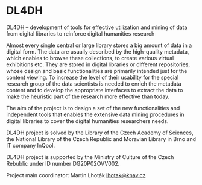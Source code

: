 # DL4DH
DL4DH – development of tools for effective utilization and mining of data from digital libraries to reinforce digital humanities research

Almost every single central or large library stores a big amount of data in a digital form. The data are usually described by the high-quality metadata, which enables to browse these collections, to create various virtual exhibitions etc. They are stored in digital libraries or different repositories, whose design and basic functionalities are primarily intended just for the content viewing. To increase the level of their usability for the special research group of the data scientists is needed to enrich the metadata content and to develop the appropriate interfaces to extract the data to make the heuristic part of the research more effective than today. 

The aim of the project is to design a set of the new functionalities and independent tools that enables the extensive data mining procedures in digital libraries to cover the digital humanities researchers needs.

DL4DH project is solved by the Library of the Czech Academy of Sciences, the National Library of the Czech Republic and Moravian Library in Brno and IT company InQool.

DL4DH project is supported by the Ministry of Culture of the Czech Rebublic under ID number DG20P02OVV002.

Project main coordinator: Martin Lhoták lhotak@knav.cz
